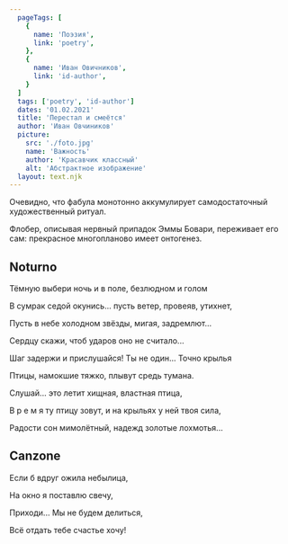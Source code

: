 ```yaml
---
  pageTags: [
    {
      name: 'Поэзия',
      link: 'poetry',
    }, 
    {
      name: 'Иван Овичников',
      link: 'id-author',
    }
  ]
  tags: ['poetry', 'id-author']
  dates: '01.02.2021'
  title: 'Перестал и смеётся'
  author: 'Иван Овчиников'
  picture: 
    src: './foto.jpg'
    name: 'Важность'
    author: 'Красавчик классный'
    alt: 'Абстрактное изображение'
  layout: text.njk
---
```


<section class="article-title">

Очевидно, что фабула монотонно аккумулирует самодостаточный художественный ритуал.

Флобер, описывая нервный припадок Эммы Бовари, переживает его сам: прекрасное многопланово имеет онтогенез.

</section>

<section class="poem">

<div>

## Noturno

Тёмную выбери ночь и в поле, безлюдном и голом

В сумрак седой окунись... пусть ветер, провеяв, утихнет,

Пусть в небе холодном звёзды, мигая, задремлют...

Сердцу скажи, чтоб ударов оно не считало...

Шаг задержи и прислушайся! Ты не один... Точно крылья

Птицы, намокшие тяжко, плывут средь тумана.

Слушай... это летит хищная, властная птица,

В р е м я ту птицу зовут, и на крыльях у ней твоя сила,

Радости сон мимолётный, надежд золотые лохмотья...

</div>

<div>

## Canzone

Если б вдруг ожила небылица,

На окно я поставлю свечу,

Приходи... Мы не будем делиться,

Всё отдать тебе счастье хочу!

</div>

</section>
